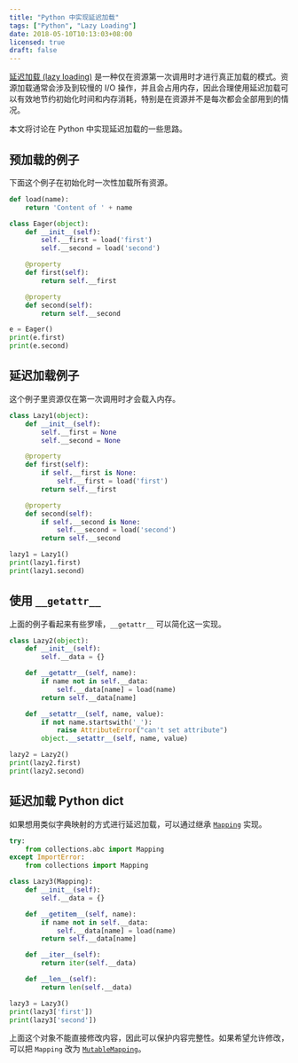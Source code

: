 ```yaml
---
title: "Python 中实现延迟加载"
tags: ["Python", "Lazy Loading"]
date: 2018-05-10T10:13:03+08:00
licensed: true
draft: false
---
```


[延迟加载 (lazy loading)](https://en.wikipedia.org/wiki/Lazy_loading)
是一种仅在资源第一次调用时才进行真正加载的模式。资源加载通常会涉及到较慢的
I/O 操作，并且会占用内存，因此合理使用延迟加载可以有效地节约初始化时间和内存消耗，特别是在资源并不是每次都会全部用到的情况。

本文将讨论在 Python 中实现延迟加载的一些思路。


## 预加载的例子

下面这个例子在初始化时一次性加载所有资源。

```python
def load(name):
    return 'Content of ' + name

class Eager(object):
    def __init__(self):
        self.__first = load('first')
        self.__second = load('second')

    @property
    def first(self):
        return self.__first

    @property
    def second(self):
        return self.__second

e = Eager()
print(e.first)
print(e.second)
```


## 延迟加载例子

这个例子里资源仅在第一次调用时才会载入内存。

```python
class Lazy1(object):
    def __init__(self):
        self.__first = None
        self.__second = None

    @property
    def first(self):
        if self.__first is None:
            self.__first = load('first')
        return self.__first

    @property
    def second(self):
        if self.__second is None:
            self.__second = load('second')
        return self.__second

lazy1 = Lazy1()
print(lazy1.first)
print(lazy1.second)
```


## 使用 `__getattr__`

上面的例子看起来有些罗嗦，`__getattr__` 可以简化这一实现。

```python
class Lazy2(object):
    def __init__(self):
        self.__data = {}

    def __getattr__(self, name):
        if name not in self.__data:
            self.__data[name] = load(name)
        return self.__data[name]

    def __setattr__(self, name, value):
        if not name.startswith('_'):
            raise AttributeError("can't set attribute")
        object.__setattr__(self, name, value)

lazy2 = Lazy2()
print(lazy2.first)
print(lazy2.second)
```


## 延迟加载 Python dict

如果想用类似字典映射的方式进行延迟加载，可以通过继承
[`Mapping`](https://docs.python.org/3/library/collections.abc.html)
实现。

```python
try:
    from collections.abc import Mapping
except ImportError:
    from collections import Mapping

class Lazy3(Mapping):
    def __init__(self):
        self.__data = {}

    def __getitem__(self, name):
        if name not in self.__data:
            self.__data[name] = load(name)
        return self.__data[name]

    def __iter__(self):
        return iter(self.__data)

    def __len__(self):
        return len(self.__data)

lazy3 = Lazy3()
print(lazy3['first'])
print(lazy3['second'])
```

上面这个对象不能直接修改内容，因此可以保护内容完整性。如果希望允许修改，可以把 `Mapping` 改为
[`MutableMapping`](https://docs.python.org/3/library/collections.abc.html#collections.abc.MutableMapping)。
